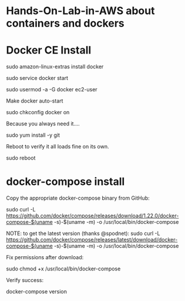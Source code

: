 # Hands-On-Lab-in-AWS about containers and dockers

# Docker CE Install
sudo amazon-linux-extras install docker

sudo service docker start

sudo usermod -a -G docker ec2-user

Make docker auto-start

sudo chkconfig docker on

Because you always need it....

sudo yum install -y git

Reboot to verify it all loads fine on its own.

sudo reboot

# docker-compose install

Copy the appropriate docker-compose binary from GitHub:

sudo curl -L https://github.com/docker/compose/releases/download/1.22.0/docker-compose-$(uname -s)-$(uname -m) -o /usr/local/bin/docker-compose

NOTE: to get the latest version (thanks @spodnet): sudo curl -L https://github.com/docker/compose/releases/latest/download/docker-compose-$(uname -s)-$(uname -m) -o /usr/local/bin/docker-compose

Fix permissions after download:

sudo chmod +x /usr/local/bin/docker-compose

Verify success:

docker-compose version
